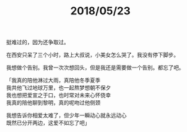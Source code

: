 ﻿---
layout: post
title: 2018/05/23
tags:
- 随笔
categories: 随笔
---
挺难过的，因为还争取过。

在西安只呆了三个小时，路上大叔说，小美女怎么哭了。我没有停下脚步。

我想做个告别。我曾一次次想回头，但是我还是需要做一个告别。都忘了吧。

「我真的陪他淋过大雨，真陪他冬季夏季  
我共他飞过地球万里，也一起熬梦想朝不保夕  
我也想把爱宣之于口，也时常对未来心怀侥幸  
我真的陪他聊到黎明，真的呢吻过他侧颈  

我想告诉你相爱太难了，但少年一瞬动心就永远动心  
既然已分开两边，这爱不如忘了吧」